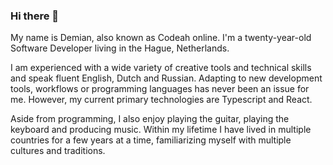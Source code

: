 ### Hi there 👋

My name is Demian, also known as Codeah online. I'm a twenty-year-old Software Developer living in the Hague, Netherlands.

I am experienced with a wide variety of creative tools and technical skills and speak fluent English, Dutch and Russian. Adapting to new development tools, workflows or programming languages has never been an issue for me. However, my current primary technologies are Typescript and React.

Aside from programming, I also enjoy playing the guitar, playing the keyboard and producing music. Within my lifetime I have lived in multiple countries for a few years at a time, familiarizing myself with multiple cultures and traditions. 
